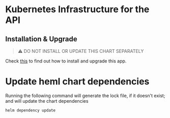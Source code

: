 # Kubernetes Infrastructure for the API

## Installation & Upgrade

> :warning: DO NOT INSTALL OR UPDATE THIS CHART SEPARATELY

Check [this](../../../platform/kube/README.md) to find out how to install and
upgrade this app.


# Update heml chart dependencies

Running the following command will generate the lock file, if it doesn't exist;
and will update the chart dependencies

    helm dependency update
